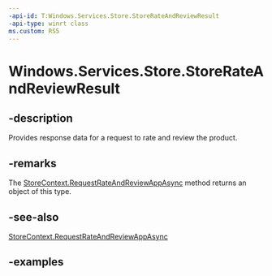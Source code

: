 ```yaml
---
-api-id: T:Windows.Services.Store.StoreRateAndReviewResult
-api-type: winrt class
ms.custom: RS5
---
```


<!-- Class syntax.
public class StoreRateAndReviewResult 
-->

# Windows.Services.Store.StoreRateAndReviewResult

## -description
Provides response data for a request to rate and review the product.

## -remarks
The [StoreContext.RequestRateAndReviewAppAsync](storecontext_requestrateandreviewappasync_2001521545.md) method returns an object of this type.

## -see-also
[StoreContext.RequestRateAndReviewAppAsync](storecontext_requestrateandreviewappasync_2001521545.md)

## -examples

